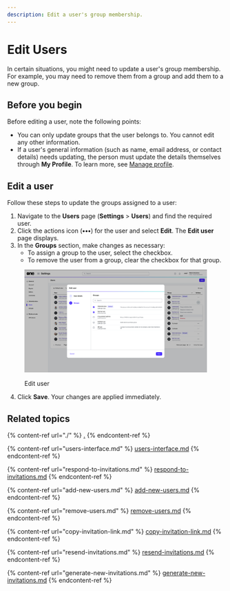 ```yaml
---
description: Edit a user's group membership.
---
```


# Edit Users

In certain situations, you might need to update a user's group membership. For example, you may need to remove them from a group and add them to a new group.&#x20;

## Before you begin

Before editing a user, note the following points:

* You can only update groups that the user belongs to. You cannot edit any other information.&#x20;
* If a user's general information (such as name, email address, or contact details) needs updating, the person must update the details themselves through **My Profile**. To learn more, see [Manage profile](../../../getting-started/platform-overview/basics/manage-profile.md).&#x20;

## Edit a user

Follow these steps to update the groups assigned to a user:

1. Navigate to the **Users** page (**Settings** > **Users**) and find the required user.&#x20;
2. Click the actions icon (**•••**) for the user and select **Edit**. The **Edit user** page displays.
3. In the **Groups** section, make changes as necessary:
   * To assign a group to the user, select the checkbox.
   * To remove the user from a group, clear the checkbox for that group.

<figure><img src="../../../.gitbook/assets/image (414).png" alt=""><figcaption><p>Edit user</p></figcaption></figure>

4. Click **Save**. Your changes are applied immediately.

## Related topics

{% content-ref url="./" %}
[.](./)
{% endcontent-ref %}

{% content-ref url="users-interface.md" %}
[users-interface.md](users-interface.md)
{% endcontent-ref %}

{% content-ref url="respond-to-invitations.md" %}
[respond-to-invitations.md](respond-to-invitations.md)
{% endcontent-ref %}

{% content-ref url="add-new-users.md" %}
[add-new-users.md](add-new-users.md)
{% endcontent-ref %}

{% content-ref url="remove-users.md" %}
[remove-users.md](remove-users.md)
{% endcontent-ref %}

{% content-ref url="copy-invitation-link.md" %}
[copy-invitation-link.md](copy-invitation-link.md)
{% endcontent-ref %}

{% content-ref url="resend-invitations.md" %}
[resend-invitations.md](resend-invitations.md)
{% endcontent-ref %}

{% content-ref url="generate-new-invitations.md" %}
[generate-new-invitations.md](generate-new-invitations.md)
{% endcontent-ref %}
